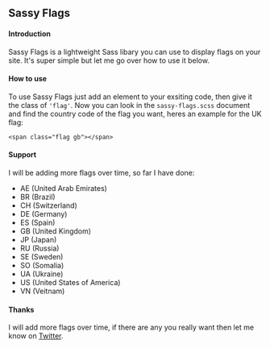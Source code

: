 ## Sassy Flags

#### Introduction
Sassy Flags is a lightweight Sass libary you can use to display flags on your site. It's super simple but let me go over how to use it below.

#### How to use
To use Sassy Flags just add an element to your exsiting code, then give it the class of `'flag'`. Now you can look in the `sassy-flags.scss` document and find the country code of the flag you want, heres an example for the UK flag:
```
<span class="flag gb"></span>
```

#### Support
I will be adding more flags over time, so far I have done:

  * AE (United Arab Emirates)
  * BR (Brazil)
  * CH (Switzerland)
  * DE (Germany)
  * ES (Spain)
  * GB (United Kingdom)
  * JP (Japan)
  * RU (Russia)
  * SE (Sweden)
  * SO (Somalia)
  * UA (Ukraine)
  * US (United States of America)
  * VN (Veitnam)

#### Thanks
I will add more flags over time, if there are any you really want then let me know on [Twitter](http://www.twitter.com/_dthms).
